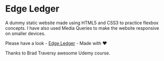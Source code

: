 # Edge Ledger
 
A dummy static website made using HTML5 and CSS3 to practice flexbox concepts. I have also used Media Queries to make the website responsive on smaller devices.

Please have a look - [Edge Ledger](https://edge-ledger1.netlify.com)  - Made with ❤️

Thanks to Brad Traversy awesome Udemy course.
